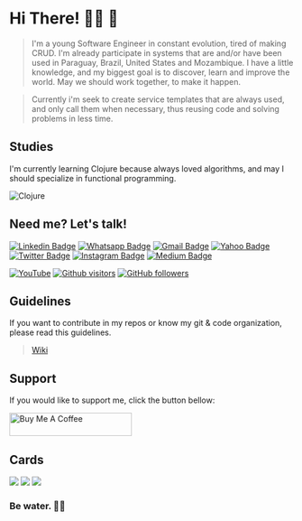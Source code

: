 # Hi There! 👋🏾 🚀

> I'm a young Software Engineer in constant evolution, tired of making CRUD. I'm already participate in systems that are and/or have been used in Paraguay, Brazil, United States and Mozambique.
> I have a little knowledge, and my biggest goal is to discover, learn and improve the world. May we should work together, to make it happen.

> Currently i'm seek to create service templates that are always used, and only call them when necessary, thus reusing code and solving problems in less time.

## Studies
I'm currently learning Clojure because always loved algorithms, and may I should specialize in functional programming.

![Clojure](https://img.shields.io/badge/-Clojure-blue?style=for-the-badge&logo=clojure&logoColor=white)&nbsp;

## Need me? Let's talk!


[![Linkedin Badge](https://img.shields.io/badge/-LinkedIn-blue?style=flat-square&logo=Linkedin&logoColor=white&link=https://www.linkedin.com/in/txsoura/)](https://www.linkedin.com/in/txsoura/)
[![Whatsapp Badge](https://img.shields.io/badge/-WhatsApp-24d364?style=flat-square&logo=Whatsapp&logoColor=white&link=http://wa.me/5545984289149)](http://wa.me/5545984289149)
[![Gmail Badge](https://img.shields.io/badge/-Gmail-c14438?style=flat-square&logo=Gmail&logoColor=white&link=mailto:txsoura@gmail.com)](mailto:txsoura@gmail.com)
[![Yahoo Badge](https://img.shields.io/badge/-Yahoo-purple?style=flat-square&logo=minutemailer&logoColor=white&link=mailto:txsoura@yahoo.com)](mailto:txsoura@yahoo.com)
[![Twitter Badge](https://img.shields.io/badge/-Twitter-blue?style=flat-square&logo=twitter&logoColor=white&link=https://twitter.com/txsoura)](https://twitter.com/txsoura)
[![Instagram Badge](https://img.shields.io/badge/-Instagram-C13584?style=flat-square&logo=instagram&logoColor=white&link=https://www.instagram.com/txsoura)](https://www.instagram.com/txsoura)
[![Medium Badge](https://img.shields.io/badge/-Medium-black?style=flat-square&logo=medium&logoColor=white&link=https://txsoura.medium.com)](https://txsoura.medium.com)

<a href="https://www.youtube.com/channel/UCHb_sTQayBBtceQcVctFwyQ"><img src='https://img.shields.io/badge/-youtube-FF0000?style=for-the-badge&logo=Youtube&logoColor=white'  alt='YouTube'/></a>
[![Github visitors](https://visitor-badge.glitch.me/badge?page_id=txsoura.visitor-badge)](https://github.com/txsoura)
[![GitHub followers](https://img.shields.io/github/followers/txsoura.svg?style=social&label=Follow&maxAge=2592000)](https://github.com/txsoura?tab=followers)

## Guidelines

If you want to contribute in my repos or know my git & code organization, please read this guidelines. 

> [Wiki](https://github.com/txsoura/txsoura/wiki)

## Support

If you would like to support me, click the button bellow:

<a href="https://www.buymeacoffee.com/txsoura" target="_blank"><img src="https://cdn.buymeacoffee.com/buttons/v2/default-yellow.png" alt="Buy Me A Coffee" style="height: 41px !important;width: 217px !important;" ></a>

## Cards

<img src="https://github-readme-stats.vercel.app/api?username=txsoura&show_icons=true&theme=dark&locale=en&include_all_commits=true&count_private=true"/>
  
<img src="https://github-readme-streak-stats.herokuapp.com/?user=txsoura&theme=dark"/>

<img src="https://github-readme-stats.vercel.app/api/top-langs/?username=txsoura&layout=compact&theme=dark&langs_count=8">

### Be water. 🌴🍹
